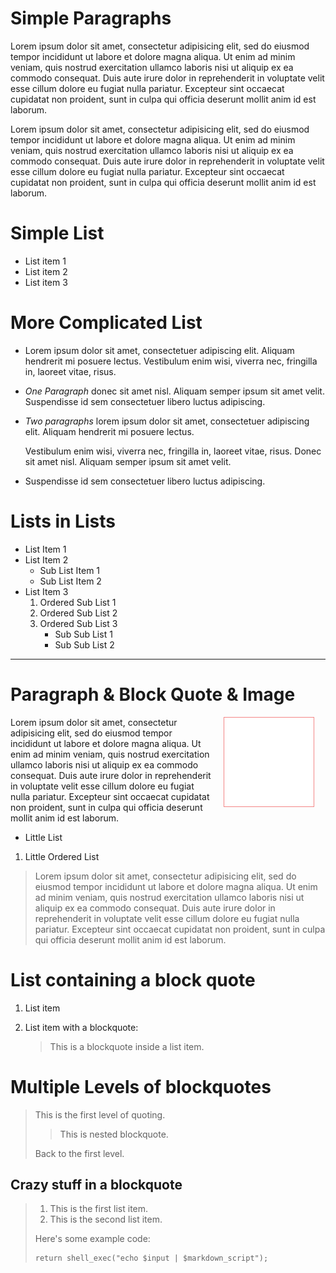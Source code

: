 # Simple Paragraphs

Lorem ipsum dolor sit amet, consectetur adipisicing elit, sed do eiusmod tempor incididunt ut labore et dolore magna aliqua. Ut enim ad minim veniam, quis nostrud exercitation ullamco laboris nisi ut aliquip ex ea commodo consequat. Duis aute irure dolor in reprehenderit in voluptate velit esse cillum dolore eu fugiat nulla pariatur. Excepteur sint occaecat cupidatat non proident, sunt in culpa qui officia deserunt mollit anim id est laborum.

Lorem ipsum dolor sit amet, consectetur adipisicing elit, sed do eiusmod tempor incididunt ut labore et dolore magna aliqua. Ut enim ad minim veniam, quis nostrud exercitation ullamco laboris nisi ut aliquip ex ea commodo consequat. Duis aute irure dolor in reprehenderit in voluptate velit esse cillum dolore eu fugiat nulla pariatur. Excepteur sint occaecat cupidatat non proident, sunt in culpa qui officia deserunt mollit anim id est laborum.

# Simple List

*   List item 1
*   List item 2
*   List item 3

# More Complicated List

*   Lorem ipsum dolor sit amet, consectetuer adipiscing elit. Aliquam hendrerit mi posuere lectus. Vestibulum enim wisi, viverra nec, fringilla in, laoreet vitae, risus.
*   *One Paragraph* donec sit amet nisl. Aliquam semper ipsum sit amet velit. Suspendisse id sem consectetuer libero luctus adipiscing.

*   *Two paragraphs* lorem ipsum dolor sit amet, consectetuer adipiscing elit. Aliquam hendrerit mi posuere lectus.
    
    Vestibulum enim wisi, viverra nec, fringilla in, laoreet vitae, risus. Donec sit amet nisl. Aliquam semper ipsum sit amet velit.

*   Suspendisse id sem consectetuer libero luctus adipiscing.

# Lists in Lists

*   List Item 1
*   List Item 2 
    *   Sub List Item 1
    *   Sub List Item 2
*   List Item 3 
    1.  Ordered Sub List 1
    2.  Ordered Sub List 2
    3.  Ordered Sub List 3 
        *   Sub Sub List 1
        *   Sub Sub List 2

* * *

# Paragraph & Block Quote & Image

<img src="images/grid/blank.gif" style="float: right; border: 1px solid #F38686; margin: 0px 18px 18px 18px;" width="143px" height="142px" alt="Spacer" /> 
Lorem ipsum dolor sit amet, consectetur adipisicing elit, sed do eiusmod tempor incididunt ut labore et dolore magna aliqua. Ut enim ad minim veniam, quis nostrud exercitation ullamco laboris nisi ut aliquip ex ea commodo consequat. Duis aute irure dolor in reprehenderit in voluptate velit esse cillum dolore eu fugiat nulla pariatur. Excepteur sint occaecat cupidatat non proident, sunt in culpa qui officia deserunt mollit anim id est laborum.

*   Little List

1.  Little Ordered List

> Lorem ipsum dolor sit amet, consectetur adipisicing elit, sed do eiusmod tempor incididunt ut labore et dolore magna aliqua. Ut enim ad minim veniam, quis nostrud exercitation ullamco laboris nisi ut aliquip ex ea commodo consequat. Duis aute irure dolor in reprehenderit in voluptate velit esse cillum dolore eu fugiat nulla pariatur. Excepteur sint occaecat cupidatat non proident, sunt in culpa qui officia deserunt mollit anim id est laborum.

# List containing a block quote

1.  List item
2.  List item with a blockquote:
    
    > This is a blockquote inside a list item.

# Multiple Levels of blockquotes

> This is the first level of quoting.
> 
> > This is nested blockquote.
> 
> Back to the first level.

## Crazy stuff in a blockquote

> 1.  This is the first list item.
> 2.  This is the second list item.
> 
> Here's some example code:
> 
>     return shell_exec("echo $input | $markdown_script");
>